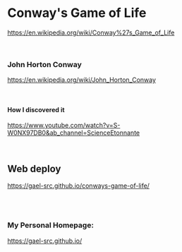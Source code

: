 # Conway's Game of Life

https://en.wikipedia.org/wiki/Conway%27s_Game_of_Life

</br>

### John Horton Conway

https://en.wikipedia.org/wiki/John_Horton_Conway

</br>

#### How I discovered it

https://www.youtube.com/watch?v=S-W0NX97DB0&ab_channel=ScienceEtonnante

</br>

## Web deploy

https://gael-src.github.io/conways-game-of-life/

</br>

</br>

### My Personal Homepage:

https://gael-src.github.io/
